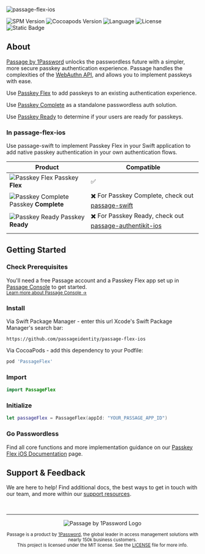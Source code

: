![passage-flex-ios](https://storage.googleapis.com/passage-docs/github-md-assets/passage-flex-ios.png)

![SPM Version](https://img.shields.io/github/v/release/passageidentity/passage-flex-ios?style=flat&label=Swift%20Package)
![Cocoapods Version](https://img.shields.io/github/v/release/passageidentity/passage-flex-ios?style=flat&label=CocoaPods)
![Language](https://img.shields.io/badge/Swift-informational?style=flat&logo=swift&logoColor=white&color=FA7343)
![License](https://img.shields.io/github/license/passageidentity/passage-flex-ios.svg?style=flat) ![Static Badge](https://img.shields.io/badge/Built_by_1Password-grey?logo=1password)

## About

[Passage by 1Password](https://1password.com/product/passage) unlocks the passwordless future with a simpler, more secure passkey authentication experience. Passage handles the complexities of the [WebAuthn API](https://blog.1password.com/what-is-webauthn/), and allows you to implement passkeys with ease.

Use [Passkey Flex](https://docs.passage.id/flex) to add passkeys to an existing authentication experience.

Use [Passkey Complete](https://docs.passage.id/complete) as a standalone passwordless auth solution.

Use [Passkey Ready](https://docs.passage.id/passkey-ready) to determine if your users are ready for passkeys.

### In passage-flex-ios

Use passage-swift to implement Passkey Flex in your Swift application to add native passkey authentication in your own authentication flows.

| Product                                                                                                                                  | Compatible                                                                                                            |
| ---------------------------------------------------------------------------------------------------------------------------------------- | --------------------------------------------------------------------------------------------------------------------- |
| ![Passkey Flex](https://storage.googleapis.com/passage-docs/github-md-assets/passage-passkey-flex-icon.png) Passkey **Flex**             | ✅                                                                                                                    |
| ![Passkey Complete](https://storage.googleapis.com/passage-docs/github-md-assets/passage-passkey-complete-icon.png) Passkey **Complete** | ✖️ For Passkey Complete, check out [passage-swift](https://github.com/passageidentity/passage-swift)                  |
| ![Passkey Ready](https://storage.googleapis.com/passage-docs/github-md-assets/passage-passkey-ready-icon.png) Passkey **Ready**          | ✖️ For Passkey Ready, check out [passage-authentikit-ios](https://github.com/passageidentity/passage-authentikit-ios) |
|                                                                                                                                          |

## Getting Started

### Check Prerequisites

<p>
 You'll need a free Passage account and a Passkey Flex app set up in <a href="https://console.passage.id/">Passage Console</a> to get started. <br />
 <sub><a href="https://docs.passage.id/home#passage-console">Learn more about Passage Console →</a></sub>
</p>

### Install

Via Swift Package Manager - enter this url Xcode's Swift Package Manager's search bar:

```
https://github.com/passageidentity/passage-flex-ios
```

Via CocoaPods - add this dependency to your Podfile:

```ruby
pod 'PassageFlex'
```

### Import

```swift
import PassageFlex
```

### Initialize

```swift
let passageFlex = PassageFlex(appId: "YOUR_PASSAGE_APP_ID")
```

### Go Passwordless

Find all core functions and more implementation guidance on our [Passkey Flex iOS Documentation](https://docs.passage.id/flex/ios/config) page.

## Support & Feedback

We are here to help! Find additional docs, the best ways to get in touch with our team, and more within our [support resources](https://github.com/passageidentity/.github/blob/main/SUPPORT.md).

<br />

---

<p align="center">
    <picture>
      <source media="(prefers-color-scheme: dark)" srcset="https://storage.googleapis.com/passage-docs/github-md-assets/passage-by-1password-dark.png">
      <source media="(prefers-color-scheme: light)" srcset="https://storage.googleapis.com/passage-docs/github-md-assets/passage-by-1password-light.png">
      <img alt="Passage by 1Password Logo" src="https://storage.googleapis.com/passage-docs/github-md-assets/passage-by-1password-light.png">
    </picture>
</p>

<p align="center">
    <sub>Passage is a product by <a href="https://1password.com/product/passage">1Password</a>, the global leader in access management solutions with nearly 150k business customers.</sub><br />
    <sub>This project is licensed under the MIT license. See the <a href="LICENSE">LICENSE</a> file for more info.</sub>
</p>
